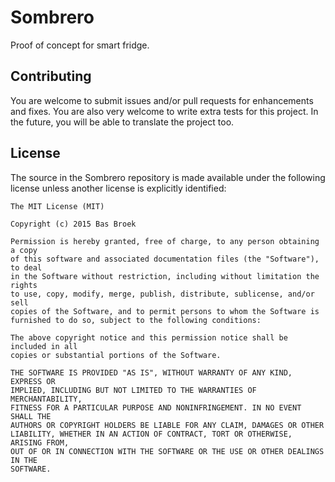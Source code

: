 # Sombrero
Proof of concept for smart fridge.

## Contributing
You are welcome to submit issues and/or pull requests for enhancements and fixes.
You are also very welcome to write extra tests for this project.
In the future, you will be able to translate the project too.

## License
The source in the Sombrero repository is made available under the following license unless another license is explicitly identified:

```
The MIT License (MIT)

Copyright (c) 2015 Bas Broek

Permission is hereby granted, free of charge, to any person obtaining a copy
of this software and associated documentation files (the "Software"), to deal
in the Software without restriction, including without limitation the rights
to use, copy, modify, merge, publish, distribute, sublicense, and/or sell
copies of the Software, and to permit persons to whom the Software is
furnished to do so, subject to the following conditions:

The above copyright notice and this permission notice shall be included in all
copies or substantial portions of the Software.

THE SOFTWARE IS PROVIDED "AS IS", WITHOUT WARRANTY OF ANY KIND, EXPRESS OR
IMPLIED, INCLUDING BUT NOT LIMITED TO THE WARRANTIES OF MERCHANTABILITY,
FITNESS FOR A PARTICULAR PURPOSE AND NONINFRINGEMENT. IN NO EVENT SHALL THE
AUTHORS OR COPYRIGHT HOLDERS BE LIABLE FOR ANY CLAIM, DAMAGES OR OTHER
LIABILITY, WHETHER IN AN ACTION OF CONTRACT, TORT OR OTHERWISE, ARISING FROM,
OUT OF OR IN CONNECTION WITH THE SOFTWARE OR THE USE OR OTHER DEALINGS IN THE
SOFTWARE.
```
